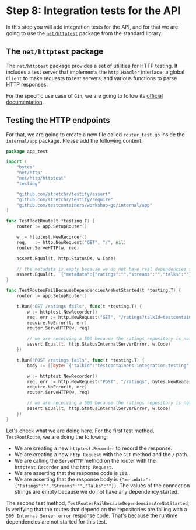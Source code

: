 # Step 8: Integration tests for the API

In this step you will add integration tests for the API, and for that we are going to use the [`net/httptest`](https://pkg.go.dev/net/http/httptest) package from the standard library.

## The `net/httptest` package

The `net/httptest` package provides a set of utilities for HTTP testing. It includes a test server that implements the `http.Handler` interface, a global `Client` to make requests to test servers, and various functions to parse HTTP responses.

For the specific use case of `Gin`, we are going to follow its [official documentation](https://gin-gonic.com/docs/testing/).

## Testing the HTTP endpoints

For that, we are going to create a new file called `router_test.go` inside the `internal/app` package. Please add the following content:

```go
package app_test

import (
	"bytes"
	"net/http"
	"net/http/httptest"
	"testing"

	"github.com/stretchr/testify/assert"
	"github.com/stretchr/testify/require"
	"github.com/testcontainers/workshop-go/internal/app"
)

func TestRootRoute(t *testing.T) {
	router := app.SetupRouter()

	w := httptest.NewRecorder()
	req, _ := http.NewRequest("GET", "/", nil)
	router.ServeHTTP(w, req)

	assert.Equal(t, http.StatusOK, w.Code)

	// the metadata is empty because we do not have real dependencies started
	assert.Equal(t, `{"metadata":{"ratings":"","streams":"","talks":""}}`, w.Body.String())
}

func TestRoutesFailBecauseDependenciesAreNotStarted(t *testing.T) {
	router := app.SetupRouter()

	t.Run("GET /ratings fails", func(t *testing.T) {
		w := httptest.NewRecorder()
		req, err := http.NewRequest("GET", "/ratings?talkId=testcontainers-integration-testing", nil)
		require.NoError(t, err)
		router.ServeHTTP(w, req)

		// we are receiving a 500 because the ratings repository is not started
		assert.Equal(t, http.StatusInternalServerError, w.Code)
	})

	t.Run("POST /ratings fails", func(t *testing.T) {
		body := []byte(`{"talkId":"testcontainers-integration-testing","value":5}`)

		w := httptest.NewRecorder()
		req, err := http.NewRequest("POST", "/ratings", bytes.NewReader(body))
		require.NoError(t, err)
		router.ServeHTTP(w, req)

		// we are receiving a 500 because the ratings repository is not started
		assert.Equal(t, http.StatusInternalServerError, w.Code)
	})
}

```

Let's check what we are doing here. For the first test method, `TestRootRoute`, we are doing the following:

- We are creating a new `httptest.Recorder` to record the response.
- We are creating a new `http.Request` with the `GET` method and the `/` path.
- We are calling the `ServeHTTP` method on the router with the `httptest.Recorder` and the `http.Request`.
- We are asserting that the response code is `200`.
- We are asserting that the response body is `{"metadata":{"Ratings":"","Streams":"","Talks":""}}`. The values of the connection strings are empty because we do not have any dependency started.

The second test method, `TestRoutesFailBecauseDependenciesAreNotStarted`, is verifying that the routes that depend on the repositories are failing with a `500 Internal Server error` response code. That's because the runtime dependencies are not started for this test.
